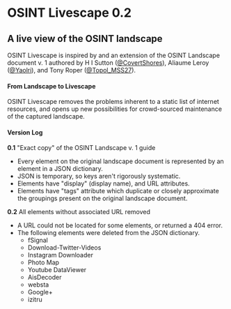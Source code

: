 # OSINT Livescape 0.2
## A live view of the OSINT landscape

OSINT Livescape is inspired by and an extension of the OSINT Landscape document v. 1 authored by H I Sutton ([@CovertShores](https://twitter.com/CovertShores)), Aliaume Leroy ([@Yaolri](https://twitter.com/Yaolri)), and Tony Roper ([@Topol_MSS27](https://twitter.com/)).

#### From Landscape to Livescape

OSINT Livescape removes the problems inherent to a static list of internet resources, and opens up new possibilities for crowd-sourced maintenance of the captured landscape.




#### Version Log

**0.1** "Exact copy" of the OSINT Landscape v. 1 guide
 * Every element on the original landscape document is represented by an element in a JSON dictionary.
 * JSON is temporary, so keys aren't rigorously systematic.
 * Elements have "display" (display name), and URL attributes.
 * Elements have "tags" attribute which duplicate or closely approximate the groupings present on the original landscape document.

**0.2** All elements without associated URL removed
 * A URL could not be located for some elements, or returned a 404 error. 
 * The following elements were deleted from the JSON dictionary.
   * fSignal
   * Download-Twitter-Videos
   * Instagram Downloader
   * Photo Map
   * Youtube DataViewer
   * AisDecoder
   * websta
   * Google+
   * izitru
